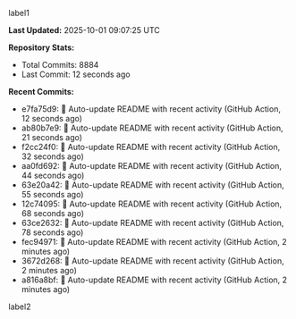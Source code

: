 
label1 
<!-- ACTIVITY_START -->
**Last Updated:** 2025-10-01 09:07:25 UTC

**Repository Stats:**
- Total Commits: 8884
- Last Commit: 12 seconds ago

**Recent Commits:**
- e7fa75d9: 🤖 Auto-update README with recent activity (GitHub Action, 12 seconds ago)
- ab80b7e9: 🤖 Auto-update README with recent activity (GitHub Action, 21 seconds ago)
- f2cc24f0: 🤖 Auto-update README with recent activity (GitHub Action, 32 seconds ago)
- aa0fd692: 🤖 Auto-update README with recent activity (GitHub Action, 44 seconds ago)
- 63e20a42: 🤖 Auto-update README with recent activity (GitHub Action, 55 seconds ago)
- 12c74095: 🤖 Auto-update README with recent activity (GitHub Action, 68 seconds ago)
- 63ce2632: 🤖 Auto-update README with recent activity (GitHub Action, 78 seconds ago)
- fec94971: 🤖 Auto-update README with recent activity (GitHub Action, 2 minutes ago)
- 3672d268: 🤖 Auto-update README with recent activity (GitHub Action, 2 minutes ago)
- a816a8bf: 🤖 Auto-update README with recent activity (GitHub Action, 2 minutes ago)
<!-- ACTIVITY_END -->

label2
